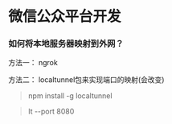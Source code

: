 # 微信公众平台开发

### 如何将本地服务器映射到外网？

方法一：
ngrok

方法二：
localtunnel包来实现端口的映射(会改变)
> npm install -g localtunnel

> lt --port 8080
